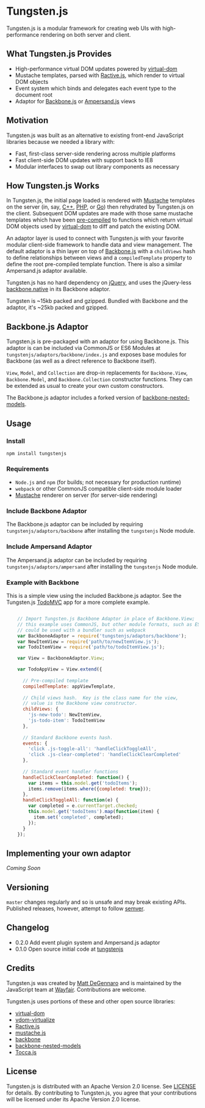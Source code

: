 # Tungsten.js

Tungsten.js is a modular framework for creating web UIs with high-performance rendering on both server and client.

## What Tungsten.js Provides

* High-performance virtual DOM updates powered by [virtual-dom](https://github.com/Matt-Esch/virtual-dom)
* Mustache templates, parsed with [Ractive.js](https://github.com/ractivejs/ractive), which render to virtual DOM objects
* Event system which binds and delegates each event type to the document root
* Adaptor for [Backbone.js](https://github.com/jashkenas/backbone) or [Ampersand.js](https://github.com/ampersandjs) views

## Motivation

Tungsten.js was built as an alternative to existing front-end JavaScript libraries because we needed a library with:

* Fast, first-class server-side rendering across multiple platforms
* Fast client-side DOM updates with support back to IE8
* Modular interfaces to swap out library components as necessary

## How Tungsten.js Works

In Tungsten.js, the initial page loaded is rendered with [Mustache](http://mustache.github.io/) templates on the server (in, say, [C++](https://github.com/mrtazz/plustache), [PHP](https://github.com/bobthecow/mustache.php), or [Go](https://github.com/hoisie/mustache)) then rehydrated by Tungsten.js on the client.  Subsequent DOM updates are made with those same mustache templates which have been [pre-compiled](precompile/tungsten_template/index.js) to functions which return virtual DOM objects used by [virtual-dom](https://github.com/Matt-Esch/virtual-dom) to diff and patch the existing DOM.

An adaptor layer is used to connect with Tungsten.js with your favorite modular client-side framework to handle data and view management.  The default adaptor is a thin layer on top of [Backbone.js](https://github.com/jashkenas/backbone) with a `childViews` hash to define relationships between views and a `compiledTemplate` property to define the root pre-compiled template function.  There is also a similar Ampersand.js adaptor available.

Tungsten.js has no hard dependency on [jQuery](https://github.com/jquery/jquery), and uses the jQuery-less [backbone.native](https://github.com/inkling/backbone.native) in its Backbone adaptor.

Tungsten is ~15kb packed and gzipped. Bundled with Backbone and the adaptor, it's ~25kb packed and gzipped.

## Backbone.js Adaptor

Tungsten.js is pre-packaged with an adaptor for using Backbone.js.  This adaptor is can be included via CommonJS or ES6 Modules at `tungstenjs/adaptors/backbone/index.js` and exposes base modules for Backbone (as well as a direct reference to Backbone itself).

`View`, `Model`, and `Collection` are drop-in replacements for `Backbone.View`, `Backbone.Model`, and `Backbone.Collection` constructor functions.  They can be extended as usual to create your own custom constructors.

The Backbone.js adaptor includes a forked version of [backbone-nested-models](https://github.com/blittle/backbone-nested-models).

## Usage

### Install

``` npm install tungstenjs ```

### Requirements

* `Node.js` and `npm` (for builds; not necessary for production runtime)
* `webpack` or other CommonJS compatible client-side module loader
* [Mustache](http://mustache.github.io/) renderer on server (for server-side rendering)

### Include Backbone Adaptor

The Backbone.js adaptor can be included by requiring `tungstenjs/adaptors/backbone` after installing the `tungstenjs` Node module.

### Include Ampersand Adaptor

The Ampersand.js adaptor can be included by requiring `tungstenjs/adaptors/ampersand` after installing the `tungstenjs` Node module.

### Example with Backbone

This is a simple view using the included Backbone.js adaptor.  See the Tungsten.js [TodoMVC](examples/todomvc) app for a more complete example.

```javascript

    // Import Tungsten.js Backbone Adaptor in place of Backbone.View;
    // this example uses CommonJS, but other module formats, such as ES6 modules,
    // could be used with a bundler such as webpack
    var BackboneAdaptor = require('tungstenjs/adaptors/backbone');
    var NewItemView = require('path/to/newItemView.js');
    var TodoItemView = require('path/to/todoItemView.js');

    var View = BackboneAdaptor.View;

    var TodoAppView = View.extend({
    
      // Pre-compiled template
      compiledTemplate: appViewTemplate,
      
      // Child views hash.  Key is the class name for the view,
      // value is the Backbone view constructor.
      childViews: {
        'js-new-todo': NewItemView,
        'js-todo-item': TodoItemView
      },
      
      // Standard Backbone events hash.
      events: {
        'click .js-toggle-all': 'handleClickToggleAll',
        'click .js-clear-completed': 'handleClickClearCompleted'
      },
      
      // Standard event handler functions
      handleClickClearCompleted: function() {
        var items = this.model.get('todoItems');
        items.remove(items.where({completed: true}));
      },
      handleClickToggleAll: function(e) {
        var completed = e.currentTarget.checked;
        this.model.get('todoItems').map(function(item) {
          item.set('completed', completed);
        });
      }
    });
```

## Implementing your own adaptor

*Coming Soon*

## Versioning

`master`  changes regularly and so is unsafe and may break existing APIs.  Published releases, however, attempt to follow [semver](http://semver.org/).

## Changelog

* 0.2.0 Add event plugin system and Ampersand.js adaptor
* 0.1.0 Open source initial code at [tungstenjs](https://github.com/wayfair/tungstenjs)

## Credits

Tungsten.js was created by [Matt DeGennaro](http://twitter.com/thedeeg) and is maintained by the JavaScript team at [Wayfair](http://engineering.wayfair.com/).  Contributions are welcome.

Tungsten.js uses portions of these and other open source libraries:

* [virtual-dom](https://github.com/Matt-Esch/virtual-dom)
* [vdom-virtualize](https://github.com/marcelklehr/vdom-virtualize)
* [Ractive.js](https://github.com/ractivejs/ractive)
* [mustache.js](https://github.com/janl/mustache.js)
* [backbone](https://github.com/jashkenas/backbone)
* [backbone-nested-models](https://github.com/blittle/backbone-nested-models)
* [Tocca.js](https://github.com/GianlucaGuarini/Tocca.js)


## License

Tungsten.js is distributed with an Apache Version 2.0 license.  See [LICENSE](LICENSE) for details.  By contributing to Tungsten.js, you agree that your contributions will be licensed under its Apache Version 2.0 license.